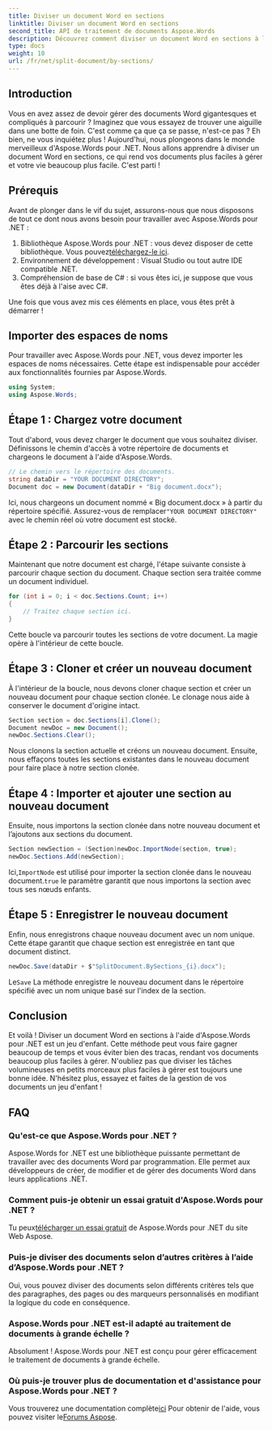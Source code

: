 ```yaml
---
title: Diviser un document Word en sections
linktitle: Diviser un document Word en sections
second_title: API de traitement de documents Aspose.Words
description: Découvrez comment diviser un document Word en sections à l'aide d'Aspose.Words pour .NET. Suivez ce guide détaillé, étape par étape, pour une gestion efficace des documents.
type: docs
weight: 10
url: /fr/net/split-document/by-sections/
---
```

## Introduction

Vous en avez assez de devoir gérer des documents Word gigantesques et compliqués à parcourir ? Imaginez que vous essayez de trouver une aiguille dans une botte de foin. C'est comme ça que ça se passe, n'est-ce pas ? Eh bien, ne vous inquiétez plus ! Aujourd'hui, nous plongeons dans le monde merveilleux d'Aspose.Words pour .NET. Nous allons apprendre à diviser un document Word en sections, ce qui rend vos documents plus faciles à gérer et votre vie beaucoup plus facile. C'est parti !

## Prérequis

Avant de plonger dans le vif du sujet, assurons-nous que nous disposons de tout ce dont nous avons besoin pour travailler avec Aspose.Words pour .NET :

1.  Bibliothèque Aspose.Words pour .NET : vous devez disposer de cette bibliothèque. Vous pouvez[téléchargez-le ici](https://releases.aspose.com/words/net/).
2. Environnement de développement : Visual Studio ou tout autre IDE compatible .NET.
3. Compréhension de base de C# : si vous êtes ici, je suppose que vous êtes déjà à l'aise avec C#.

Une fois que vous avez mis ces éléments en place, vous êtes prêt à démarrer !

## Importer des espaces de noms

Pour travailler avec Aspose.Words pour .NET, vous devez importer les espaces de noms nécessaires. Cette étape est indispensable pour accéder aux fonctionnalités fournies par Aspose.Words.

```csharp
using System;
using Aspose.Words;
```

## Étape 1 : Chargez votre document

Tout d'abord, vous devez charger le document que vous souhaitez diviser. Définissons le chemin d'accès à votre répertoire de documents et chargeons le document à l'aide d'Aspose.Words.

```csharp
// Le chemin vers le répertoire des documents.
string dataDir = "YOUR DOCUMENT DIRECTORY";
Document doc = new Document(dataDir + "Big document.docx");
```

 Ici, nous chargeons un document nommé « Big document.docx » à partir du répertoire spécifié. Assurez-vous de remplacer`"YOUR DOCUMENT DIRECTORY"` avec le chemin réel où votre document est stocké.

## Étape 2 : Parcourir les sections

Maintenant que notre document est chargé, l'étape suivante consiste à parcourir chaque section du document. Chaque section sera traitée comme un document individuel.

```csharp
for (int i = 0; i < doc.Sections.Count; i++)
{
    // Traitez chaque section ici.
}
```

Cette boucle va parcourir toutes les sections de votre document. La magie opère à l'intérieur de cette boucle.

## Étape 3 : Cloner et créer un nouveau document

À l'intérieur de la boucle, nous devons cloner chaque section et créer un nouveau document pour chaque section clonée. Le clonage nous aide à conserver le document d'origine intact.

```csharp
Section section = doc.Sections[i].Clone();
Document newDoc = new Document();
newDoc.Sections.Clear();
```

Nous clonons la section actuelle et créons un nouveau document. Ensuite, nous effaçons toutes les sections existantes dans le nouveau document pour faire place à notre section clonée.

## Étape 4 : Importer et ajouter une section au nouveau document

Ensuite, nous importons la section clonée dans notre nouveau document et l’ajoutons aux sections du document.

```csharp
Section newSection = (Section)newDoc.ImportNode(section, true);
newDoc.Sections.Add(newSection);
```

 Ici,`ImportNode` est utilisé pour importer la section clonée dans le nouveau document.`true` le paramètre garantit que nous importons la section avec tous ses nœuds enfants.

## Étape 5 : Enregistrer le nouveau document

Enfin, nous enregistrons chaque nouveau document avec un nom unique. Cette étape garantit que chaque section est enregistrée en tant que document distinct.

```csharp
newDoc.Save(dataDir + $"SplitDocument.BySections_{i}.docx");
```

Le`Save` La méthode enregistre le nouveau document dans le répertoire spécifié avec un nom unique basé sur l'index de la section.

## Conclusion

Et voilà ! Diviser un document Word en sections à l'aide d'Aspose.Words pour .NET est un jeu d'enfant. Cette méthode peut vous faire gagner beaucoup de temps et vous éviter bien des tracas, rendant vos documents beaucoup plus faciles à gérer. N'oubliez pas que diviser les tâches volumineuses en petits morceaux plus faciles à gérer est toujours une bonne idée. N'hésitez plus, essayez et faites de la gestion de vos documents un jeu d'enfant !

## FAQ

### Qu'est-ce que Aspose.Words pour .NET ?
Aspose.Words for .NET est une bibliothèque puissante permettant de travailler avec des documents Word par programmation. Elle permet aux développeurs de créer, de modifier et de gérer des documents Word dans leurs applications .NET.

### Comment puis-je obtenir un essai gratuit d'Aspose.Words pour .NET ?
 Tu peux[télécharger un essai gratuit](https://releases.aspose.com/) de Aspose.Words pour .NET du site Web Aspose.

### Puis-je diviser des documents selon d’autres critères à l’aide d’Aspose.Words pour .NET ?
Oui, vous pouvez diviser des documents selon différents critères tels que des paragraphes, des pages ou des marqueurs personnalisés en modifiant la logique du code en conséquence.

### Aspose.Words pour .NET est-il adapté au traitement de documents à grande échelle ?
Absolument ! Aspose.Words pour .NET est conçu pour gérer efficacement le traitement de documents à grande échelle.

### Où puis-je trouver plus de documentation et d'assistance pour Aspose.Words pour .NET ?
 Vous trouverez une documentation complète[ici](https://reference.aspose.com/words/net/) Pour obtenir de l'aide, vous pouvez visiter le[Forums Aspose](https://forum.aspose.com/c/words/8).